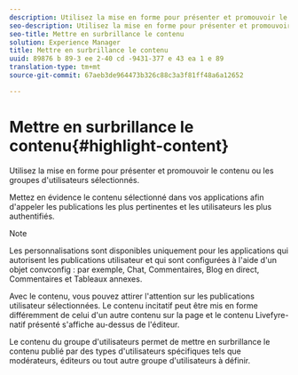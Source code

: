 ```yaml
---
description: Utilisez la mise en forme pour présenter et promouvoir le contenu ou les groupes d'utilisateurs sélectionnés.
seo-description: Utilisez la mise en forme pour présenter et promouvoir le contenu ou les groupes d'utilisateurs sélectionnés.
seo-title: Mettre en surbrillance le contenu
solution: Experience Manager
title: Mettre en surbrillance le contenu
uuid: 89876 b 89-3 ee 2-40 cd -9431-377 e 43 ea 1 e 89
translation-type: tm+mt
source-git-commit: 67aeb3de964473b326c88c3a3f81ff48a6a12652

---
```



# Mettre en surbrillance le contenu{#highlight-content}

Utilisez la mise en forme pour présenter et promouvoir le contenu ou les groupes d&#39;utilisateurs sélectionnés.

Mettez en évidence le contenu sélectionné dans vos applications afin d&#39;appeler les publications les plus pertinentes et les utilisateurs les plus authentifiés.

>[!NOTE]
>
>Les personnalisations sont disponibles uniquement pour les applications qui autorisent les publications utilisateur et qui sont configurées à l&#39;aide d&#39;un objet convconfig : par exemple, Chat, Commentaires, Blog en direct, Commentaires et Tableaux annexes.

Avec le contenu, vous pouvez attirer l&#39;attention sur les publications utilisateur sélectionnées. Le contenu incitatif peut être mis en forme différemment de celui d&#39;un autre contenu sur la page et le contenu Livefyre-natif présenté s&#39;affiche au-dessus de l&#39;éditeur.

Le contenu du groupe d&#39;utilisateurs permet de mettre en surbrillance le contenu publié par des types d&#39;utilisateurs spécifiques tels que modérateurs, éditeurs ou tout autre groupe d&#39;utilisateurs à définir.
